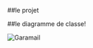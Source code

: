 ##le projet 



##le diagramme de classe!


![Garamail](https://user-images.githubusercontent.com/44181362/48804842-01334200-ed16-11e8-9f46-91d8973726f7.PNG)
